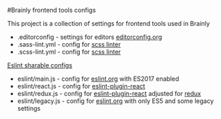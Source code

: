 #Brainly frontend tools configs

This project is a collection of settings for frontend tools used in Brainly

- .editorconfig - settings for editors [editorconfig.org](http://editorconfig.org/)
- .sass-lint.yml - config for [scss linter](https://github.com/sasstools/sass-lint)
- .scss-lint.yml - config for [scss linter](https://github.com/brigade/scss-lint)

[Eslint sharable configs](http://eslint.org/docs/developer-guide/shareable-configs)
- eslint/main.js - config for [eslint.org](http://eslint.org/) with ES2017 enabled
- eslint/react.js - config for [eslint-plugin-react](https://github.com/yannickcr/eslint-plugin-react)
- eslint/redux.js - config for [eslint-plugin-react](https://github.com/yannickcr/eslint-plugin-react) adjusted for [redux](https://github.com/reactjs/react-redux)
- eslint/legacy.js - config for [eslint.org](http://eslint.org/) with only ES5 and some legacy settings
